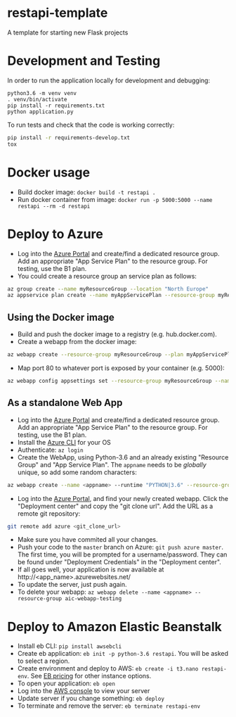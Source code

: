 # restapi-template
A template for starting new Flask projects

# Development and Testing
In order to run the application locally for development and debugging:
```
python3.6 -m venv venv
. venv/bin/activate
pip install -r requirements.txt
python application.py
```

To run tests and check that the code is working correctly:
```bash
pip install -r requirements-develop.txt
tox
```
# Docker usage
- Build docker image: `docker build -t restapi .`
- Run docker container from image: `docker run -p 5000:5000 --name restapi --rm -d restapi`

# Deploy to Azure
- Log into the [Azure Portal](https://portal.azure.com/) and create/find a dedicated resource group. Add an appropriate "App Service Plan" to the resource group. For testing, use the B1 plan.
- You could create a resource group an service plan as follows:
```bash
az group create --name myResourceGroup --location "North Europe"
az appservice plan create --name myAppServicePlan --resource-group myResourceGroup --sku B1 --is-linux 
```

## Using the Docker image
- Build and push the docker image to a registry (e.g. hub.docker.com).
- Create a webapp from the docker image:
```bash
az webapp create --resource-group myResourceGroup --plan myAppServicePlan --name <app_name> --deployment-container-image-name <docker-ID>/mydockerimage:v1.0.0
```
- Map port 80 to whatever port is exposed by your container (e.g. 5000):
```bash
az webapp config appsettings set --resource-group myResourceGroup --name <app_name> --settings WEBSITES_PORT=5000
```

## As a standalone Web App
- Log into the [Azure Portal](https://portal.azure.com/) and create/find a dedicated resource group. Add an appropriate "App Service Plan" to the resource group. For testing, use the B1 plan.
- Install the [Azure CLI](https://docs.microsoft.com/en-us/cli/azure/install-azure-cli?view=azure-cli-latest) for your OS
- Authenticate: ```az login```
- Create the WebApp, using Python-3.6 and an already existing "Resource Group" and "App Service Plan". The `appname` needs to be _globally_ unique, so add some random characters:
```bash
az webapp create --name <appname> --runtime "PYTHON|3.6" --resource-group aic-webapp-testing --plan WebAppTestingPlan
```
- Log into the [Azure Portal](https://portal.azure.com/), and find your newly created webapp. Click the "Deployment center" and copy the "git clone url". Add the URL as a remote git repository:
```bash
git remote add azure <git_clone_url>
```
- Make sure you have commited all your changes.
- Push your code to the `master` branch on Azure: `git push azure master`. The first time, you will be prompted for a username/password. They can be found under "Deployment Credentials" in the "Deployment center".
- If all goes well, your application is now available at http://<app_name>.azurewebsites.net/
- To update the server, just push again.
- To delete your webapp: `az webapp delete --name <appname> --resource-group aic-webapp-testing`

# Deploy to Amazon Elastic Beanstalk
- Install eb CLI: `pip install awsebcli`
- Create eb application: `eb init -p python-3.6 restapi`. You will be asked to select a region.
- Create environment and deploy to AWS: `eb create -i t3.nano restapi-env`. See [EB pricing](https://aws.amazon.com/elasticbeanstalk/pricing/) for other instance options.
- To open your application: `eb open`
- Log into the [AWS console](https://console.aws.amazon.com/console/home) to view your server
- Update server if you change something: `eb deploy` 
- To terminate and remove the server: `eb terminate restapi-env`

 
